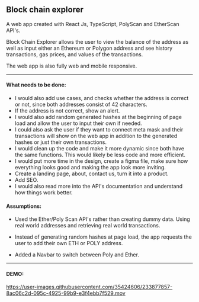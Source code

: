 ## Block chain explorer

A web app created with React Js, TypeScript, PolyScan and EtherScan API's.

Block Chain Explorer allows the user to view the balance of the address as well as input either an Ethereum or Polygon address and see history transactions, gas prices, and values of the transactions.

The web app is also fully web and mobile responsive.

---
#### What needs to be done:
- I would also add use cases, and checks whether the address is correct or not, since both addresses consist of 42 characters.
- If the address is not correct, show an alert.
- I would also add random generated hashes at the beginning of page load and allow the user to input their own if needed.
- I could also ask the user if they want to connect meta mask and their transactions will show on the web app in addition to the generated hashes or just their own transactions.
- I would clean up the code and make it more dynamic since both have the same functions.
This would likely be less code and more efficient.
- I would put more time in the design, create a figma file, make sure how everything looks good and making the app look more inviting.
- Create a landing page, about, contact us, turn it into a product.
- Add SEO.
- I would also read more into the API's documentation and understand how things work better.

#### Assumptions:
- Used the Ether/Poly Scan API's rather than creating dummy data. Using real world addresses and retrieving real world transactions.

- Instead of generating random hashes at page load, the app requests the user to add their own ETH or POLY address.

- Added a Navbar to switch between Poly and Ether.

---

#### DEMO:

https://user-images.githubusercontent.com/35424606/233877857-8ac06c2d-095c-4925-99b9-e3f4ebb7f529.mov








